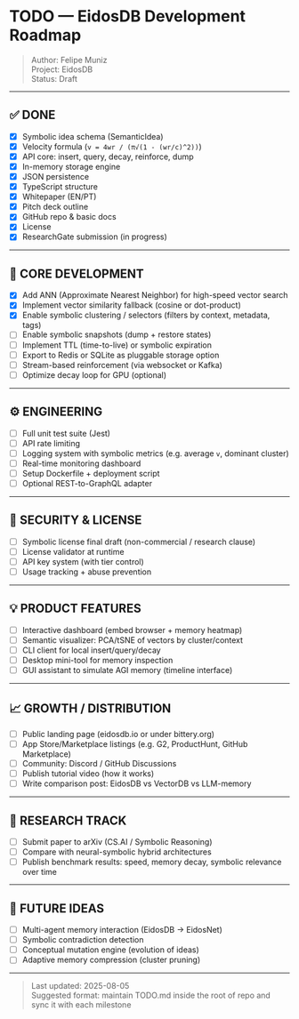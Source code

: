# TODO — EidosDB Development Roadmap

> Author: Felipe Muniz  
> Project: EidosDB  
> Status: Draft

---

## ✅ DONE
- [x] Symbolic idea schema (SemanticIdea)
- [x] Velocity formula (`v = 4wr / (π√(1 - (wr/c)^2))`)
- [x] API core: insert, query, decay, reinforce, dump
- [x] In-memory storage engine
- [x] JSON persistence
- [x] TypeScript structure
- [x] Whitepaper (EN/PT)
- [x] Pitch deck outline
- [x] GitHub repo & basic docs
- [x] License
- [x] ResearchGate submission (in progress)

---

## 🚧 CORE DEVELOPMENT
- [x] Add ANN (Approximate Nearest Neighbor) for high-speed vector search
- [x] Implement vector similarity fallback (cosine or dot-product)
- [x] Enable symbolic clustering / selectors (filters by context, metadata, tags)
- [ ] Enable symbolic snapshots (dump + restore states)
- [ ] Implement TTL (time-to-live) or symbolic expiration
- [ ] Export to Redis or SQLite as pluggable storage option
- [ ] Stream-based reinforcement (via websocket or Kafka)
- [ ] Optimize decay loop for GPU (optional)

---

## ⚙️ ENGINEERING
- [ ] Full unit test suite (Jest)
- [ ] API rate limiting
- [ ] Logging system with symbolic metrics (e.g. average `v`, dominant cluster)
- [ ] Real-time monitoring dashboard
- [ ] Setup Dockerfile + deployment script
- [ ] Optional REST-to-GraphQL adapter

---

## 🔐 SECURITY & LICENSE
- [ ] Symbolic license final draft (non-commercial / research clause)
- [ ] License validator at runtime
- [ ] API key system (with tier control)
- [ ] Usage tracking + abuse prevention

---

## 💡 PRODUCT FEATURES
- [ ] Interactive dashboard (embed browser + memory heatmap)
- [ ] Semantic visualizer: PCA/tSNE of vectors by cluster/context
- [ ] CLI client for local insert/query/decay
- [ ] Desktop mini-tool for memory inspection
- [ ] GUI assistant to simulate AGI memory (timeline interface)

---

## 📈 GROWTH / DISTRIBUTION
- [ ] Public landing page (eidosdb.io or under bittery.org)
- [ ] App Store/Marketplace listings (e.g. G2, ProductHunt, GitHub Marketplace)
- [ ] Community: Discord / GitHub Discussions
- [ ] Publish tutorial video (how it works)
- [ ] Write comparison post: EidosDB vs VectorDB vs LLM-memory

---

## 🔬 RESEARCH TRACK
- [ ] Submit paper to arXiv (CS.AI / Symbolic Reasoning)
- [ ] Compare with neural-symbolic hybrid architectures
- [ ] Publish benchmark results: speed, memory decay, symbolic relevance over time

---

## 🧠 FUTURE IDEAS
- [ ] Multi-agent memory interaction (EidosDB → EidosNet)
- [ ] Symbolic contradiction detection
- [ ] Conceptual mutation engine (evolution of ideas)
- [ ] Adaptive memory compression (cluster pruning)

---

> Last updated: 2025-08-05  
> Suggested format: maintain TODO.md inside the root of repo and sync it with each milestone


